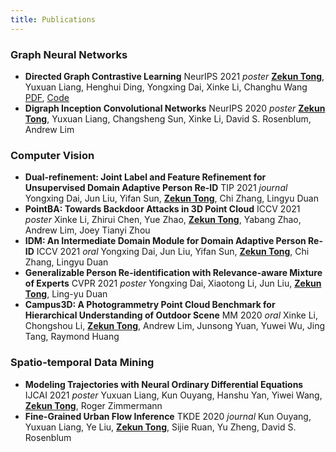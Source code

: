 ```yaml
---
title: Publications
---
```

### Graph Neural Networks
- **Directed Graph Contrastive Learning**
    NeurIPS 2021 *poster*
    <u>**Zekun Tong**</u>, Yuxuan Liang, Henghui Ding, Yongxing Dai, Xinke Li, Changhu Wang 
    [PDF](/attaches/cv_tzk.pdf), [Code](https://github.com/flyingtango/DiGCL)
- **Digraph Inception Convolutional Networks**
    NeurIPS 2020 *poster*
    <u>**Zekun Tong**</u>, Yuxuan Liang, Changsheng Sun, Xinke Li, David S. Rosenblum, Andrew Lim

### Computer Vision
- **Dual-refinement: Joint Label and Feature Refinement for Unsupervised Domain Adaptive Person Re-ID**
    TIP 2021 *journal*
    Yongxing Dai, Jun Liu, Yifan Sun, <u>**Zekun Tong**</u>, Chi Zhang, Lingyu Duan
- **PointBA: Towards Backdoor Attacks in 3D Point Cloud**
    ICCV 2021 *poster*
    Xinke Li, Zhirui Chen, Yue Zhao, <u>**Zekun Tong**</u>, Yabang Zhao, Andrew Lim, Joey Tianyi Zhou
- **IDM: An Intermediate Domain Module for Domain Adaptive Person Re-ID**
    ICCV 2021 *oral*
    Yongxing Dai, Jun Liu, Yifan Sun, <u>**Zekun Tong**</u>, Chi Zhang, Lingyu Duan
- **Generalizable Person Re-identification with Relevance-aware Mixture of Experts**
    CVPR 2021 *poster*
    Yongxing Dai, Xiaotong Li, Jun Liu, <u>**Zekun Tong**</u>, Ling-yu Duan
- **Campus3D: A Photogrammetry Point Cloud Benchmark for Hierarchical Understanding of Outdoor Scene**
    MM 2020 *oral*
    Xinke Li, Chongshou Li, <u>**Zekun Tong**</u>, Andrew Lim, Junsong Yuan, Yuwei Wu, Jing Tang, Raymond Huang

### Spatio-temporal Data Mining
- **Modeling Trajectories with Neural Ordinary Differential Equations**
    IJCAI 2021 *poster*
    Yuxuan Liang, Kun Ouyang, Hanshu Yan, Yiwei Wang, <u>**Zekun Tong**</u>, Roger Zimmermann
- **Fine-Grained Urban Flow Inference**
    TKDE 2020 *journal*
    Kun Ouyang, Yuxuan Liang, Ye Liu, <u>**Zekun Tong**</u>, Sijie Ruan, Yu Zheng, David S. Rosenblum

